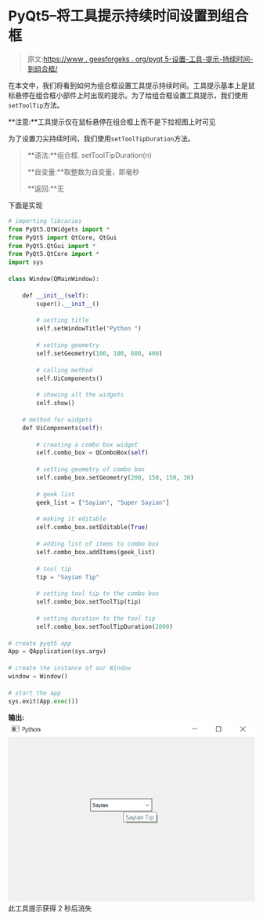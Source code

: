 # PyQt5–将工具提示持续时间设置到组合框

> 原文:[https://www . geesforgeks . org/pyqt 5-设置-工具-提示-持续时间-到组合框/](https://www.geeksforgeeks.org/pyqt5-setting-tool-tip-duration-to-the-combo-box/)

在本文中，我们将看到如何为组合框设置工具提示持续时间。工具提示基本上是鼠标悬停在组合框小部件上时出现的提示。为了给组合框设置工具提示，我们使用`setToolTip`方法。

**注意:**工具提示仅在鼠标悬停在组合框上而不是下拉视图上时可见

为了设置刀尖持续时间，我们使用`setToolTipDuration`方法。

> **语法:**组合框. setToolTipDuration(n)
> 
> **自变量:**取整数为自变量，即毫秒
> 
> **返回:**无

下面是实现

```py
# importing libraries
from PyQt5.QtWidgets import * 
from PyQt5 import QtCore, QtGui
from PyQt5.QtGui import * 
from PyQt5.QtCore import * 
import sys

class Window(QMainWindow):

    def __init__(self):
        super().__init__()

        # setting title
        self.setWindowTitle("Python ")

        # setting geometry
        self.setGeometry(100, 100, 600, 400)

        # calling method
        self.UiComponents()

        # showing all the widgets
        self.show()

    # method for widgets
    def UiComponents(self):

        # creating a combo box widget
        self.combo_box = QComboBox(self)

        # setting geometry of combo box
        self.combo_box.setGeometry(200, 150, 150, 30)

        # geek list
        geek_list = ["Sayian", "Super Sayian"]

        # making it editable
        self.combo_box.setEditable(True)

        # adding list of items to combo box
        self.combo_box.addItems(geek_list)

        # tool tip
        tip = "Sayian Tip"

        # setting tool tip to the combo box
        self.combo_box.setToolTip(tip)

        # setting duration to the tool tip
        self.combo_box.setToolTipDuration(2000)

# create pyqt5 app
App = QApplication(sys.argv)

# create the instance of our Window
window = Window()

# start the app
sys.exit(App.exec())
```

**输出:**
![](img/c056a2dc61e425289cd7b1c14cf6b6c9.png)
此工具提示获得 2 秒后消失
